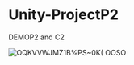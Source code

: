 # Unity-ProjectP2
 DEMOP2 and C2

![OQKVVWJMZ1B%PS~0K( OOSO](https://user-images.githubusercontent.com/88465067/201008124-3ad8f4b0-c60f-4c21-bdba-66062099e49a.png)
